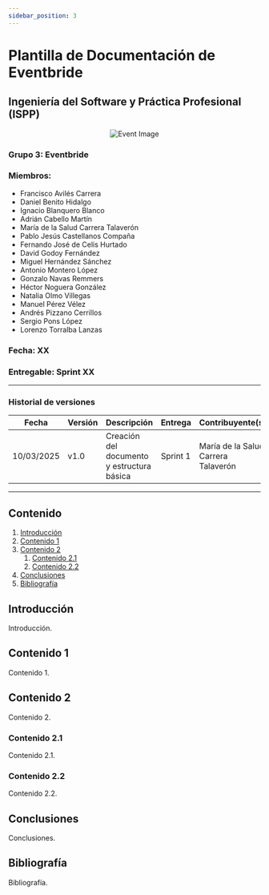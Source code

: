 ```yaml
---
sidebar_position: 3
---
```


# Plantilla de Documentación de Eventbride
## Ingeniería del Software y Práctica Profesional (ISPP)
<center><img src="https://iili.io/3BcQ3YJ.md.png" alt="Event Image"></img></center>

### Grupo 3: Eventbride

### Miembros:
- Francisco Avilés Carrera
- Daniel Benito Hidalgo
- Ignacio Blanquero Blanco
- Adrián Cabello Martín
- María de la Salud Carrera Talaverón
- Pablo Jesús Castellanos Compaña
- Fernando José de Celis Hurtado
- David Godoy Fernández
- Miguel Hernández Sánchez
- Antonio Montero López
- Gonzalo Navas Remmers
- Héctor Noguera González
- Natalia Olmo Villegas
- Manuel Pérez Vélez
- Andrés Pizzano Cerrillos
- Sergio Pons López
- Lorenzo Torralba Lanzas

### Fecha: XX

### Entregable: Sprint XX

---

### Historial de versiones

| Fecha      | Versión | Descripción                                | Entrega  | Contribuyente(s)                    |
|------------|---------|--------------------------------------------|----------|-------------------------------------|
| 10/03/2025 | v1.0    | Creación del documento y estructura básica | Sprint 1 | María de la Salud Carrera Talaverón |

---

## Contenido
1. [Introducción](#intro)
2. [Contenido 1](#id1)
3. [Contenido 2](#id2)
    1. [Contenido 2.1](#id21)
    2. [Contenido 2.2](#id22)
4. [Conclusiones](#concl)
5. [Bibliografía](#bib)


<div id='intro'></div>

## Introducción

Introducción.

<div id='id1'></div>

## Contenido 1

Contenido 1.

<div id='id2'></div>

## Contenido 2

Contenido 2.

<div id='id21'></div>

### Contenido 2.1

Contenido 2.1.

<div id='id22'></div>

### Contenido 2.2

Contenido 2.2.

<div id='concl'></div>

## Conclusiones

Conclusiones.

<div id='bib'></div>

## Bibliografía

Bibliografía.